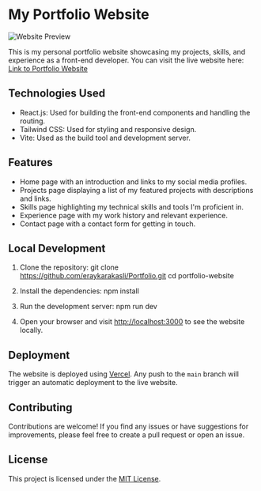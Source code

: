 # My Portfolio Website

![Website Preview](screenshot.png)

This is my personal portfolio website showcasing my projects, skills, and experience as a front-end developer. You can visit the live website here: [Link to Portfolio Website](https://www.example.com)

## Technologies Used

- React.js: Used for building the front-end components and handling the routing.
- Tailwind CSS: Used for styling and responsive design.
- Vite: Used as the build tool and development server.

## Features

- Home page with an introduction and links to my social media profiles.
- Projects page displaying a list of my featured projects with descriptions and links.
- Skills page highlighting my technical skills and tools I'm proficient in.
- Experience page with my work history and relevant experience.
- Contact page with a contact form for getting in touch.

## Local Development

1. Clone the repository:
git clone https://github.com/eraykarakasli/Portfolio.git
cd portfolio-website

2. Install the dependencies:
npm install

3. Run the development server:
npm run dev

4. Open your browser and visit [http://localhost:3000](http://localhost:3000) to see the website locally.

## Deployment

The website is deployed using [Vercel](https://vercel.com). Any push to the `main` branch will trigger an automatic deployment to the live website.

## Contributing

Contributions are welcome! If you find any issues or have suggestions for improvements, please feel free to create a pull request or open an issue.

## License

This project is licensed under the [MIT License](LICENSE).
